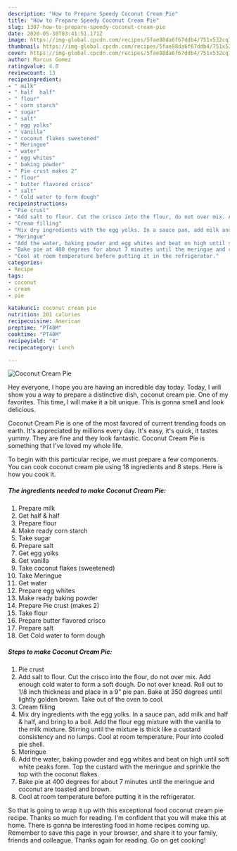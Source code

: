 ```yaml
---
description: "How to Prepare Speedy Coconut Cream Pie"
title: "How to Prepare Speedy Coconut Cream Pie"
slug: 1307-how-to-prepare-speedy-coconut-cream-pie
date: 2020-05-30T03:41:51.171Z
image: https://img-global.cpcdn.com/recipes/5fae88da6f67ddb4/751x532cq70/coconut-cream-pie-recipe-main-photo.jpg
thumbnail: https://img-global.cpcdn.com/recipes/5fae88da6f67ddb4/751x532cq70/coconut-cream-pie-recipe-main-photo.jpg
cover: https://img-global.cpcdn.com/recipes/5fae88da6f67ddb4/751x532cq70/coconut-cream-pie-recipe-main-photo.jpg
author: Marcus Gomez
ratingvalue: 4.8
reviewcount: 13
recipeingredient:
- " milk"
- " half  half"
- " flour"
- " corn starch"
- " sugar"
- " salt"
- " egg yolks"
- " vanilla"
- " coconut flakes sweetened"
- " Meringue"
- " water"
- " egg whites"
- " baking powder"
- " Pie crust makes 2"
- " flour"
- " butter flavored crisco"
- " salt"
- " Cold water to form dough"
recipeinstructions:
- "Pie crust"
- "Add salt to flour. Cut the crisco into the flour, do not over mix. Add enough cold water to form a soft dough. Do not over knead. Roll out to 1/8 inch thickness and place in a 9” pie pan. Bake at 350 degrees until lightly golden brown. Take out of the oven to cool."
- "Cream filling"
- "Mix dry ingredients with the egg yolks. In a sauce pan, add milk and half &amp; half, and bring to a boil. Add the flour egg mixture with the vanilla to the milk mixture. Stirring until the mixture is thick like a custard consistency and no lumps. Cool at room temperature. Pour into cooled pie shell."
- "Meringue"
- "Add the water, baking powder and egg whites and beat on high until soft white peaks form. Top the custard with the meringue and sprinkle the top with the coconut flakes."
- "Bake pie at 400 degrees for about 7 minutes until the meringue and coconut are toasted and brown."
- "Cool at room temperature before putting it in the refrigerator."
categories:
- Recipe
tags:
- coconut
- cream
- pie

katakunci: coconut cream pie 
nutrition: 201 calories
recipecuisine: American
preptime: "PT40M"
cooktime: "PT40M"
recipeyield: "4"
recipecategory: Lunch

---
```



![Coconut Cream Pie](https://img-global.cpcdn.com/recipes/5fae88da6f67ddb4/751x532cq70/coconut-cream-pie-recipe-main-photo.jpg)

Hey everyone, I hope you are having an incredible day today. Today, I will show you a way to prepare a distinctive dish, coconut cream pie. One of my favorites. This time, I will make it a bit unique. This is gonna smell and look delicious.



Coconut Cream Pie is one of the most favored of current trending foods on earth. It's appreciated by millions every day. It's easy, it's quick, it tastes yummy. They are fine and they look fantastic. Coconut Cream Pie is something that I've loved my whole life.


To begin with this particular recipe, we must prepare a few components. You can cook coconut cream pie using 18 ingredients and 8 steps. Here is how you cook it.

<!--inarticleads1-->

##### The ingredients needed to make Coconut Cream Pie:

1. Prepare  milk
1. Get  half &amp; half
1. Prepare  flour
1. Make ready  corn starch
1. Take  sugar
1. Prepare  salt
1. Get  egg yolks
1. Get  vanilla
1. Take  coconut flakes (sweetened)
1. Take  Meringue
1. Get  water
1. Prepare  egg whites
1. Make ready  baking powder
1. Prepare  Pie crust (makes 2)
1. Take  flour
1. Prepare  butter flavored crisco
1. Prepare  salt
1. Get  Cold water to form dough




<!--inarticleads2-->

##### Steps to make Coconut Cream Pie:

1. Pie crust
1. Add salt to flour. Cut the crisco into the flour, do not over mix. Add enough cold water to form a soft dough. Do not over knead. Roll out to 1/8 inch thickness and place in a 9” pie pan. Bake at 350 degrees until lightly golden brown. Take out of the oven to cool.
1. Cream filling
1. Mix dry ingredients with the egg yolks. In a sauce pan, add milk and half &amp; half, and bring to a boil. Add the flour egg mixture with the vanilla to the milk mixture. Stirring until the mixture is thick like a custard consistency and no lumps. Cool at room temperature. Pour into cooled pie shell.
1. Meringue
1. Add the water, baking powder and egg whites and beat on high until soft white peaks form. Top the custard with the meringue and sprinkle the top with the coconut flakes.
1. Bake pie at 400 degrees for about 7 minutes until the meringue and coconut are toasted and brown.
1. Cool at room temperature before putting it in the refrigerator.




So that is going to wrap it up with this exceptional food coconut cream pie recipe. Thanks so much for reading. I'm confident that you will make this at home. There is gonna be interesting food in home recipes coming up. Remember to save this page in your browser, and share it to your family, friends and colleague. Thanks again for reading. Go on get cooking!
